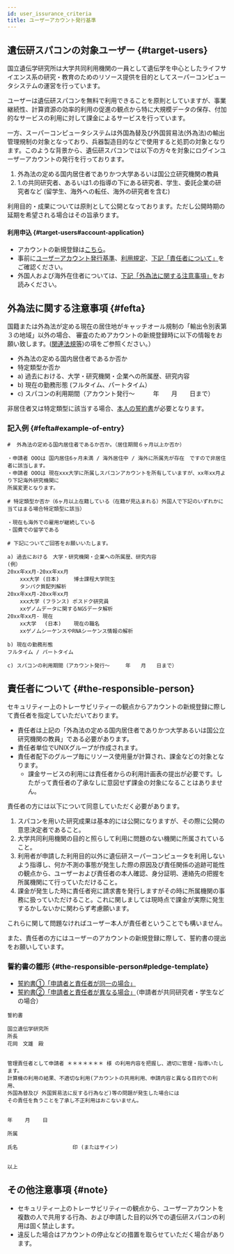 ```yaml
---
id: user_issurance_criteria
title: ユーザーアカウント発行基準
---
```


## 遺伝研スパコンの対象ユーザー {#target-users}

国立遺伝学研究所は大学共同利用機関の一員として遺伝学を中心としたライフサイエンス系の研究・教育のためのリソース提供を目的としてスーパーコンピュータシステムの運営を行っています。


ユーザーは遺伝研スパコンを無料で利用できることを原則としていますが、事業継続性、計算資源の効率的利用の促進の観点から特に大規模データの保存、付加的なサービスの利用に対して課金によるサービスを行っています。

一方、スーパーコンピュータシステムは外国為替及び外国貿易法(外為法)の輸出管理規制の対象となっており、兵器製造目的などで使用すると処罰の対象となります。このような背景から、遺伝研スパコンでは以下の方々を対象にログインユーザーアカウントの発行を行っております。

1. 外為法の定める国内居住者でありかつ大学あるいは国公立研究機関の教員
2. 1.の共同研究者、あるいは1.の指導の下にある研究者、学生、委託企業の研究者など (留学生、海外への転任、海外の研究者を含む)

利用目的・成果については原則として公開となっております。ただし公開時期の延期を希望される場合はその旨承ります。

#### 利用申込 {#target-users#account-application}

- アカウントの新規登録は[こちら](/application/registration)。
- 事前に[ユーザーアカウント発行基準](/application/)、[利用規定](/application/use_policy)、[下記「責任者について」](/application/#責任者について)をご確認ください。
- 外国人および海外在住者については、[下記「外為法に関する注意事項」](/application/#外為法に関する注意事項)をお読みください。


## 外為法に関する注意事項 {#fefta}

国籍または外為法が定める現在の居住地がキャッチオール規制の「輸出令別表第３の地域」以外の場合、
審査のためアカウントの新規登録時に以下の情報をお願い致します。([関連法規等](/application/legislation))の項をご参照ください。）

- 外為法の定める国内居住者であるか否か
- 特定類型か否か
- a) 過去における、大学・研究機関・企業への所属歴、研究内容
- b) 現在の勤務形態 (フルタイム、パートタイム）
- c) スパコンの利用期間（アカウント発行～　　　年　　月　　日まで）

非居住者又は特定類型に該当する場合、[<u>本人の誓約書</u>](/application/signing_PDF_non-resident)が必要となります。



### 記入例 {#fefta#example-of-entry}

```
#  外為法の定める国内居住者であるか否か。（居住期間６ヶ月以上か否か） 

・申請者 OOOは 国内居住6ヶ月未満 / 海外居住中 / 海外に所属先が存在　ですので非居住者に該当します。
・申請者 OOOは 現在xxx大学に所属しスパコンアカウントを所有していますが、xx年xx月より下記海外研究機関に
所属変更となります。

# 特定類型か否か（6ヶ月以上在籍している（在籍が見込まれる）外国人で下記のいずれかに当てはまる場合特定類型に該当）

・現在も海外での雇用が継続している
・国費での留学である

# 下記についてご回答をお願いいたします。

a) 過去における　大学・研究機関・企業への所属歴、研究内容
(例）
20xx年xx月-20xx年xx月　
    xxx大学 (日本)　   博士課程大学院生
    タンパク質配列解析
20xx年xx月-20xx年xx月　
    xxx大学 (フランス) ポスドク研究員
    xxゲノムデータに関するNGSデータ解析
20xx年xx月- 現在　     
    xx大学　 (日本)    現在の職名
    xxゲノムシーケンスやRNAシーケンス情報の解析

b) 現在の勤務形態
フルタイム / パートタイム

c) スパコンの利用期間（アカウント発行～　　　年　　月　　日まで）
```


## 責任者について {#the-responsible-person}


セキュリティー上のトレーサビリティーの観点からアカウントの新規登録に際して責任者を指定していただいております。


- 責任者は上記の「外為法の定める国内居住者でありかつ大学あるいは国公立研究機関の教員」である必要があります。
- 責任者単位でUNIXグループが作成されます。
- 責任者配下のグループ毎にリソース使用量が計算され、課金などの対象となります。
    - 課金サービスの利用には責任者からの利用計画表の提出が必要です。したがって責任者の了承なしに意図せず課金の対象になることはありません。

責任者の方には以下について同意していただく必要があります。

1. スパコンを用いた研究成果は基本的には公開になりますが、その際に公開の意思決定者であること。
2. 大学共同利用機関の目的と照らして利用に問題のない機関に所属されていること。
3. 利用者が申請した利用目的以外に遺伝研スーパーコンピュータを利用しないよう指導し、何か不測の事態が発生した際の原因及び責任関係の追跡可能性の観点から、ユーザーおよび責任者の本人確認、身分証明、連絡先の把握を所属機関にて行っていただけること。
4. 課金が発生した時に責任者宛に請求書を発行しますがその時に所属機関の事務に扱っていただけること。これに関しましては現時点で課金が実際に発生するかしないかに関わらず考慮願います。


これらに関して問題なければユーザー本人が責任者ということでも構いません。

また、責任者の方にはユーザーのアカウントの新規登録に際して、誓約書の提出をお願いしています。

### 誓約書の雛形 {#the-responsible-person#pledge-template}

- [誓約書①「申請者と責任者が同一の場合」](/files/seiyakusho_1.docx)
- [誓約書②「申請者と責任者が異なる場合」](/files/seiyakusho_2.docx)（申請者が共同研究者・学生などの場合）



```
誓約書

国立遺伝学研究所 
所長 
花岡　文雄　殿 


管理責任者として申請者 ＊＊＊＊＊＊＊ 様 の利用内容を把握し、適切に管理・指導いたします。 
計算機の利用の結果、不適切な利用(アカウントの共用利用、申請内容と異なる目的での利用、
外国為替及び 外国貿易法に反する行為など)等の問題が発生した場合には
その責任を負うことを了承し不正利用はおこないません。 


年    月    日 

所属 

氏名　　　　　　　　　　 印 (またはサイン) 


以上
```


## その他注意事項 {#note}

- セキュリティー上のトレーサビリティーの観点から、ユーザーアカウントを複数の人で共用する行為、および申請した目的以外での遺伝研スパコンの利用は固く禁止します。
- 違反した場合はアカウントの停止などの措置を取らせていただく場合があります。



